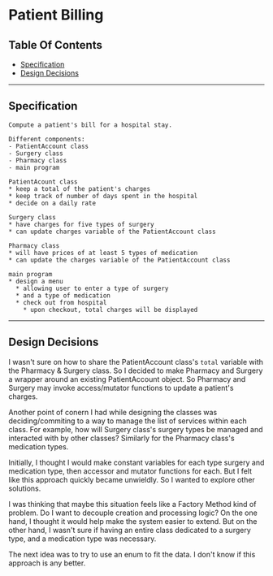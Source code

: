 # Patient Billing

## Table Of Contents
* [Specification](#specification)
* [Design Decisions](#design-decision)

---

## Specification

```
Compute a patient's bill for a hospital stay.

Different components:
- PatientAccount class
- Surgery class
- Pharmacy class
- main program

PatientAcount class
* keep a total of the patient's charges
* keep track of number of days spent in the hospital
* decide on a daily rate

Surgery class
* have charges for five types of surgery
* can update charges variable of the PatientAccount class

Pharmacy class
* will have prices of at least 5 types of medication
* can update the charges variable of the PatientAccount class

main program
* design a menu
  * allowing user to enter a type of surgery
  * and a type of medication
  * check out from hospital
    * upon checkout, total charges will be displayed
```

---

## Design Decisions

I wasn't sure on how to share the PatientAccount class's `total` variable with the Pharmacy & Surgery class. So I decided to make Pharmacy and Surgery a wrapper around an existing PatientAccount object. So Pharmacy and Surgery may invoke access/mutator functions to update a patient's charges.

Another point of conern I had while designing the classes was deciding/commiting to a way to manage the list of services within each class. For example, how will Surgery class's surgery types be managed and interacted with by other classes? Similarly for the Pharmacy class's medication types.

Initially, I thought I would make constant variables for each type surgery and medication type, then accessor and mutator functions for each. But I felt like this approach quickly became unwieldly. So I wanted to explore other solutions.

I was thinking that maybe this situation feels like a Factory Method kind of problem. Do I want to decouple creation and processing logic? On the one hand, I thought it would help make the system easier to extend. But on the other hand, I wasn't sure if having an entire class dedicated to a surgery type, and a medication type was necessary.

The next idea was to try to use an enum to fit the data. I don't know if this approach is any better.

